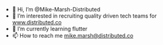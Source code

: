 - 👋 Hi, I’m @Mike-Marsh-Distributed
- 👀 I’m interested in recruiting quality driven tech teams for www.distributed.co
- 🌱 I’m currently learning flutter
- 📫 How to reach me mike.marsh@distributed.co

<!---
Mike-Marsh-Distributed/Mike-Marsh-Distributed is a ✨ special ✨ repository because its `README.md` (this file) appears on your GitHub profile.
You can click the Preview link to take a look at your changes.
--->
